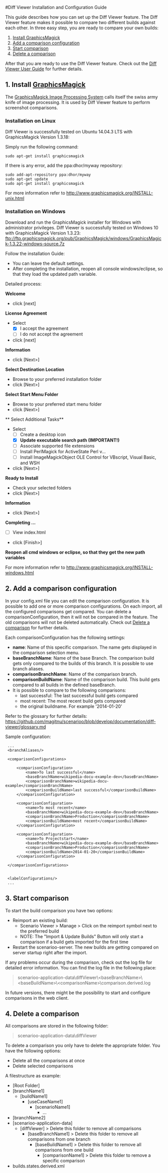 #Diff Viewer Installation and Configuration Guide

This guide describes how you can set up the Diff Viewer feature.
The Diff Viewer feature makes it possible to compare two different builds against each other.
In three easy step, you are ready to compare your own builds:

1. [Install  GraphicsMagick](#1-install-graphicsmagick)
2. [Add a comparison configuration](#2-add-a-comparison-configuration)
3. [Start comparison](#3-start-comparison)
4. [Delete a comparison](#4-delete-a-comparison)

After that you are ready to use the Diff Viewer feature. Check out the [Diff Viewer User Guide](user-guide.md) for further details.
## 1. Install [GraphicsMagick](http://www.graphicsmagick.org/) 
The [GraphicsMagick Image Processing System](http://www.graphicsmagick.org/) calls itself the swiss army knife of image processing. It is used by Diff Viewer feature to perform screenshot comparisons.

### Installation on Linux
Diff Viewer is successfully tested on Ubuntu 14.04.3 LTS with GraphicsMagick Version 1.3.18:

Simply run the following command:

   ```
   sudo apt-get install graphicsmagick
   ```


If there is any error, add the ppa:dhor/myway repository:

   ```
   sudo add-apt-repository ppa:dhor/myway
   sudo apt-get update
   sudo apt-get install graphicsmagick
   ```

For more information refer to http://www.graphicsmagick.org/INSTALL-unix.html


### Installation on Windows
Download and run the GraphicsMagick installer for Windows with administrator privileges.
Diff Viewer is successfully tested on Windows 10 with GraphicsMagick Version 1.3.23:
ftp://ftp.graphicsmagick.org/pub/GraphicsMagick/windows/GraphicsMagick-1.3.22-windows-source.7z


Follow the installation Guide:
* You can leave the default settings.
* After completing the installation, reopen all console windows/eclipse, so that they load the updated path variable.

Detailed process:

**Welcome**
 * click [next]

**License Agreement**
 * Select
   * [x] I accept the agreement
   * [ ] I do not accept the agreement
 * click [next]
 
**Information**
 * click [Next>]

**Select Destination Location**
 * Browse to your preferred installation folder
 * click [Next>]

**Select Start Menu Folder**
 * Browse to your preferred start menu folder
 * click [Next>]

** Select Additional Tasks**
* Select 
    * [ ] Create a desktop icon 
    * [X] **Update executable search path (IMPORTANT!)**
    * [ ] Associate supported file extensions
    * [ ] Install PerlMagick for ActiveState Perl v...
    * [ ] Install ImageMagickObject OLE Control for VBscript, Visual Basic, and WSH
* click [Next>]

**Ready to Install**
 * Check your selected folders
 * click [Next>]

**Information**
 * click [Next>]

**Completing ...**
 * [ ] View index.html
 * click [Finish>]

**Reopen all cmd windows or eclipse, so that they get the new path variables**

For more information refer to http://www.graphicsmagick.org/INSTALL-windows.html

## 2. Add a comparison configuration
In your config.xml file you can edit the comparison configuration.
It is possible to add one or more comparison configurations. On each import, all the configured comparisons get compared.
You can delete a comparisonConfiguration, then it will not be compared in the feature. 
The old comparisons will not be deleted automatically. Check out [Delete a comparison](#4-delete-a-comparison) for further details.

Each comparisonConfiguration has the following settings:
* **name**: Name of this specific comparison. The name gets displayed in the comparison selection menu.
* **baseBranchName**: Name of the base Branch. The comparison build gets only compared to the builds of this branch. It is possible to use branch aliases. 
* **comparisonBranchName**: Name of the comparison branch.
* **comparisonBuildName**: Name of the comparison build. This build gets compared to all builds in the defined baseBranch.
 * It is possible to compare to the following comparisons:
   * last successful: The last successful build gets compared
    * most recent: The most recent build gets compared
    * the original buildname. For example '2014-01-20'

Refer to the glossary for further details: https://github.com/magitnu/scenarioo/blob/develop/documentation/diff-viewer/glossary.md

Sample configuration:
   ```
    ...
    <branchAliases/>

    <comparisonConfigurations>

        <comparisonConfiguration>
            <name>To last successful</name>
            <baseBranchName>wikipedia-docu-example-dev</baseBranchName>
            <comparisonBranchName>wikipedia-docu-example</comparisonBranchName>
            <comparisonBuildName>last successful</comparisonBuildName>
        </comparisonConfiguration>

        <comparisonConfiguration>
            <name>To most recent</name>
            <baseBranchName>wikipedia-docu-example-dev</baseBranchName>
            <comparisonBranchName>Production</comparisonBranchName>
            <comparisonBuildName>most recent</comparisonBuildName>
        </comparisonConfiguration>

        <comparisonConfiguration>
            <name>To Projectstart</name>
            <baseBranchName>wikipedia-docu-example-dev</baseBranchName>
            <comparisonBranchName>Production</comparisonBranchName>
            <comparisonBuildName>2014-01-20</comparisonBuildName>
        </comparisonConfiguration>

    </comparisonConfigurations>


    <labelConfigurations/>
    ...
   ```

## 3. Start comparison
To start the build comparison you have two options:
* Reimport an existing build:
   * Scenario Viewer > Manage > Click on the reimport symbol next to the preferred build
   * NOTE: The "Import & Update Builds" Button will only start a comparison if a build gets imported for the first time
* Restart the scenarioo-server. The new builds are getting compared on server startup right after the import.

If any problems occur during the comparison, check out the log file for detailed error information.
You can find the log file in the following place:

> scenarioo-application-data\diffViewer\\\<baseBranchName>\\\<baseBuildName>\\\<comparisonName>\comparison.derived.log

In future versions, there might be the possibility to start and configure comparisons in the web client.

## 4. Delete a comparison
All comparisons are stored in the following folder:
>scenarioo-application-data\diffViewer

To delete a comparison you only have to delete the appropriate folder. 
You have the following options:
* Delete all the comparisons at once
* Delete selected comparisons

A filestructure as example:

* [Root Folder]
 * [branchName1]
   * [buildName1]
     * [useCaseName1]
       * [scenarioName1]
         * ...
 * [branchName2]
 * [scenarioo-application-data]
   * [diffViewer] > Delete this folder to remove all comparisons
     * [baseBranchName1] > Delete this folder to remove all comparisons from one branch
       * [baseBuildName1] > Delete this folder to remove all comparisons from one build
         * [comparisonName1] > Delete this folder to remove a specific comparison
 * builds.states.derived.xml
